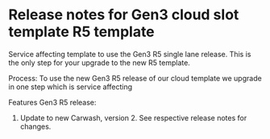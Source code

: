 # Release notes for Gen3 cloud slot template R5 template

Service affecting template to use the Gen3 R5 single lane release. This is the only step for your upgrade to the new R5 template.

Process:
To use the new Gen3 R5 release of our cloud template we upgrade in one step which is service affecting

Features Gen3 R5 release:

1) Update to new Carwash, version 2. See respective release notes for changes.
